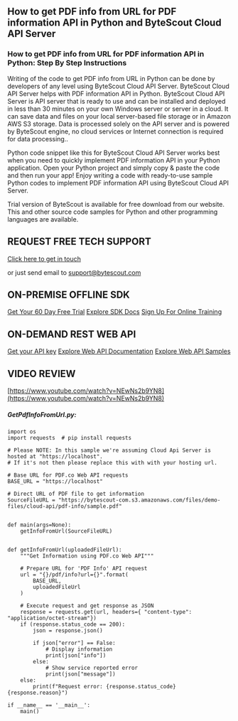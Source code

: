 ## How to get PDF info from URL for PDF information API in Python and ByteScout Cloud API Server

### How to get PDF info from URL for PDF information API in Python: Step By Step Instructions

Writing of the code to get PDF info from URL in Python can be done by developers of any level using ByteScout Cloud API Server. ByteScout Cloud API Server helps with PDF information API in Python. ByteScout Cloud API Server is API server that is ready to use and can be installed and deployed in less than 30 minutes on your own Windows server or server in a cloud. It can save data and files on your local server-based file storage or in Amazon AWS S3 storage. Data is processed solely on the API server and is powered by ByteScout engine, no cloud services or Internet connection is required for data processing..

Python code snippet like this for ByteScout Cloud API Server works best when you need to quickly implement PDF information API in your Python application. Open your Python project and simply copy & paste the code and then run your app! Enjoy writing a code with ready-to-use sample Python codes to implement PDF information API using ByteScout Cloud API Server.

Trial version of ByteScout is available for free download from our website. This and other source code samples for Python and other programming languages are available.

## REQUEST FREE TECH SUPPORT

[Click here to get in touch](https://bytescout.zendesk.com/hc/en-us/requests/new?subject=ByteScout%20Cloud%20API%20Server%20Question)

or just send email to [support@bytescout.com](mailto:support@bytescout.com?subject=ByteScout%20Cloud%20API%20Server%20Question) 

## ON-PREMISE OFFLINE SDK 

[Get Your 60 Day Free Trial](https://bytescout.com/download/web-installer?utm_source=github-readme)
[Explore SDK Docs](https://bytescout.com/documentation/index.html?utm_source=github-readme)
[Sign Up For Online Training](https://academy.bytescout.com/)


## ON-DEMAND REST WEB API

[Get your API key](https://pdf.co/documentation/api?utm_source=github-readme)
[Explore Web API Documentation](https://pdf.co/documentation/api?utm_source=github-readme)
[Explore Web API Samples](https://github.com/bytescout/ByteScout-SDK-SourceCode/tree/master/PDF.co%20Web%20API)

## VIDEO REVIEW

[https://www.youtube.com/watch?v=NEwNs2b9YN8](https://www.youtube.com/watch?v=NEwNs2b9YN8)




<!-- code block begin -->

##### **GetPdfInfoFromUrl.py:**
    
```
import os
import requests  # pip install requests

# Please NOTE: In this sample we're assuming Cloud Api Server is hosted at "https://localhost". 
# If it's not then please replace this with with your hosting url.

# Base URL for PDF.co Web API requests
BASE_URL = "https://localhost"

# Direct URL of PDF file to get information
SourceFileURL = "https://bytescout-com.s3.amazonaws.com/files/demo-files/cloud-api/pdf-info/sample.pdf"


def main(args=None):
    getInfoFromUrl(SourceFileURL)


def getInfoFromUrl(uploadedFileUrl):
    """Get Information using PDF.co Web API"""

    # Prepare URL for 'PDF Info' API request
    url = "{}/pdf/info?url={}".format(
        BASE_URL,
        uploadedFileUrl
    )

    # Execute request and get response as JSON
    response = requests.get(url, headers={ "content-type": "application/octet-stream"})
    if (response.status_code == 200):
        json = response.json()

        if json["error"] == False:
            # Display information
            print(json["info"])
        else:
            # Show service reported error
            print(json["message"])
    else:
        print(f"Request error: {response.status_code} {response.reason}")

if __name__ == '__main__':
    main()
```

<!-- code block end -->